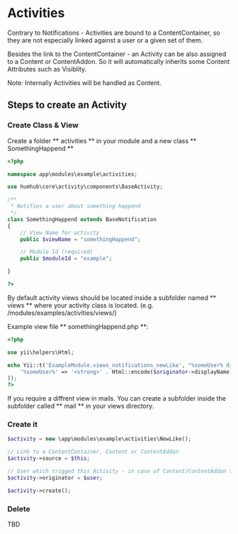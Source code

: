 Activities
==========

Contrary to Notifications - Activities are bound to a ContentContainer, so they are not especially linked against a user or  a given set of them.

Besides the link to the ContentContainer - an Activity can be also assigned to a Content or ContentAddon. So it will automatically inherits some Content Attributes such as Visiblity.

Note: Internally Activities will be handled as Content.

## Steps to create an Activity

### Create Class & View

Create a folder ** activities ** in your module and a new class ** SomethingHappend ** 

```php
<?php

namespace app\modules\example\activities;

use humhub\core\activity\components\BaseActivity;

/**
 * Notifies a user about something happend
 */
class SomethingHappend extends BaseNotification
{
	// View Name for activity
    public $viewName = "somethingHappend";

	// Module Id (required)
	public $moduleId = "example";

}

?>

```

By default activity views should be located inside a subfolder named ** views ** where your activity class is located. (e.g. /modules/examples/activities/views/)

Example view file ** somethingHappend.php **:

```php
<?php

use yii\helpers\Html;

echo Yii::t('ExampleModule.views_notifications_newLike', "%someUser% did something cool.", array(
    '%someUser%' => '<strong>' . Html::encode($originator->displayName) . '</strong>'
));
?>


```

If you require a diffrent view in mails. You can create a subfolder inside the subfolder called ** mail ** in your views directory.  


### Create it

```php
$activity = new \app\modules\example\activities\NewLike();

// Link to a ContentContainer, Content or ContentAddon 
$activity->source = $this;

// User which trigged this Activity - in case of Content/ContentAddon the Creator will be automatically set.
$activity->originator = $user;

$activity->create();
```


### Delete

TBD